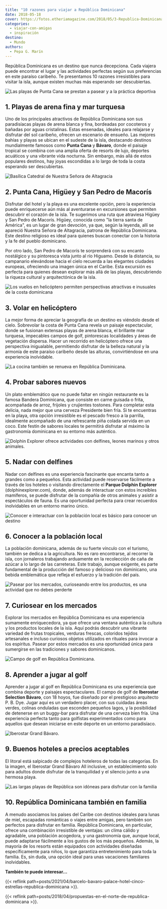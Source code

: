 ```yaml
---
title: "10 razones para viajar a República Dominicana"
date: 2018-05-18
cover: https://fotos.etheriamagazine.com/2018/05/3-Republica-Dominicana-Sur-7.jpg
categories: 
  - viajar-con-amigas
  - inspiración
destino: 
  - Mundo
authors: 
  - Pepa G. Marín
---
```


República Dominicana es un destino que nunca decepciona. Cada viajera puede encontrar el 
lugar y las actividades perfectas según sus preferencias en este paraíso caribeño. Te 
presentamos 10 razones irresistibles para visitar la isla, aunque existen muchas más 
esperando ser descubiertas. 

![Las playas de Punta Cana se prestan a pasear y a la práctica deportiva](https://fotos.etheriamagazine.com/2018/05/1-Republica-Dominicana-Sur-1.jpg "Las playas de Punta Cana se prestan a pasear y a la práctica deportiva")

## 1\. Playas de arena fina y mar turquesa

Uno de los principales atractivos de República Dominicana son sus paradisíacas playas de 
arena blanca y fina, bordeadas por cocoteros y bañadas por aguas cristalinas. Estas 
ensenadas, ideales para relajarse y disfrutar del sol caribeño, ofrecen un escenario de 
ensueño. Las mejores bahías y playas se ubican en el sudeste de la isla, destacando 
destinos mundialmente famosos como **Punta Cana** y **Bávaro**, donde el paisaje 
tropical se combina con una amplia oferta de resorts de lujo, deportes acuáticos y una 
vibrante vida nocturna. Sin embargo, más allá de estos populares destinos, hay joyas 
escondidas a lo largo de toda la costa esperando ser descubiertas. 

![Basílica Catedral de Nuestra Señora de Altagracia](https://fotos.etheriamagazine.com/2018/05/2-Republica-Dominicana-Sur-2.jpg "Basílica Catedral de Nuestra Señora de Altagracia (Higüey, República Dominicana)")

## 2\. Punta Cana, Higüey y San Pedro de Macorís

Disfrutar del hotel y la playa es una excelente opción, pero la experiencia puede 
enriquecerse aún más al aventurarse en excursiones que permiten descubrir el corazón de 
la isla. Te sugerimos una ruta que atraviesa Higüey y San Pedro de Macorís. Higüey, 
conocida como "la tierra santa de América", es un lugar de gran devoción, ya que, según 
la leyenda, allí se apareció Nuestra Señora de Altagracia, patrona de República 
Dominicana. Este destino religioso es ideal para quienes buscan conectar con la historia 
y la fe del pueblo dominicano. 

Por otro lado, San Pedro de Macorís te sorprenderá con su encanto nostálgico y su 
pintoresca vista junto al río Higuamo. Desde la distancia, su campanario elevándose 
hacia el cielo recuerda a las elegantes ciudades europeas, ofreciendo una imagen única 
en el Caribe. Esta excursión es perfecta para quienes desean explorar más allá de las 
playas, descubriendo la riqueza cultural y arquitectónica de la isla. 

![Los vuelos en helicóptero permiten perspectivas atractivas e inusuales de la costa dominicana](https://fotos.etheriamagazine.com/2018/05/3-Republica-Dominicana-Sur-7.jpg "Los vuelos en helicóptero permiten perspectivas atractivas e inusuales de la costa dominicana.")

## 3\. Volar en helicóptero

La mejor forma de apreciar la geografía de un destino es viéndolo desde el cielo. 
Sobrevolar la costa de Punta Cana revela un paisaje espectacular, donde se fusionan 
extensas playas de arena blanca, el brillante mar turquesa, impecables campos de golf, 
pintorescas localidades y áreas de vegetación dispersa. Hacer un recorrido en 
helicóptero ofrece una perspectiva inigualable, permitiendo disfrutar de la belleza 
natural y la armonía de este paraíso caribeño desde las alturas, convirtiéndose en una 
experiencia inolvidable. 

![La cocina también se renueva en República Dominicana.](https://fotos.etheriamagazine.com/2018/05/4-Republica-Dominicana-Sur-11.jpg "La cocina también se renueva en República Dominicana.")

## 4\. Probar sabores nuevos

Un plato emblemático que no puede faltar en ningún restaurante es la famosa Bandera 
Dominicana, que consiste en carne guisada o frita, acompañada de arroz, frijoles y 
crujientes tostones. Para completar esta delicia, nada mejor que una cerveza Presidente 
bien fría. Si te encuentras en la playa, otra opción irresistible es el pescado fresco a 
la parrilla, idealmente acompañado de una refrescante piña colada servida en un coco. 
Este festín de sabores locales te permitirá disfrutar al máximo la gastronomía 
dominicana en su entorno más auténtico. 

![Dolphin Explorer ofrece actividades con delfines, leones marinos y otros animales.](https://fotos.etheriamagazine.com/2018/05/Delfin-Explorer.jpg "Dolphin Explorer ofrece actividades con delfines, leones marinos y otros animales. (© Dophin Explorer)")

## 5\. Nadar con delfines

Nadar con delfines es una experiencia fascinante que encanta tanto a grandes como a 
pequeños. Esta actividad puede reservarse fácilmente a través de los hoteles o visitando 
directamente el **Parque Dolphin Explorer** (dolphinexplorer.com), donde, además de 
interactuar con estos increíbles mamíferos, se puede disfrutar de la compañía de otros 
animales y asistir a espectáculos de fauna. Es una oportunidad perfecta para crear 
recuerdos inolvidables en un entorno marino único. 

![Conocer e interactuar con la población local es básico para conocer un destino](https://fotos.etheriamagazine.com/2018/05/6-Republica-Dominicana-Sur-3.jpg "Conocer e interactuar con la población local es básico para conocer un destino.")

## 6\. Conocer a la población local

La población dominicana, además de su fuerte vínculo con el turismo, también se dedica a 
la agricultura. No es raro encontrarse, al recorrer la isla, con jornaleros trabajando 
arduamente en la recolección de caña de azúcar a lo largo de las carreteras. Este 
trabajo, aunque exigente, es parte fundamental de la producción del famoso y delicioso 
ron dominicano, una bebida emblemática que refleja el esfuerzo y la tradición del país. 

![Pasear por los mercados, curioseando entre los productos, es una actividad que no debes perderte](https://fotos.etheriamagazine.com/2018/05/7-Republica-Dominicana-Sur-5.jpg "Pasear por los mercados, curioseando entre los productos, es una actividad que no debes perderte")

## 7\. Curiosear en los mercados

Explorar los mercados en República Dominicana es una experiencia sumamente 
enriquecedora, ya que ofrece una ventana auténtica a la cultura y los productos locales 
de la isla. Aquí podrás descubrir una vibrante variedad de frutas tropicales, verduras 
frescas, coloridos tejidos artesanales e incluso curiosos objetos utilizados en rituales 
para invocar a los espíritus. Pasear por estos mercados es una oportunidad única para 
sumergirse en las tradiciones y sabores dominicanos. 

![Campo de golf en República Dominicana.](https://fotos.etheriamagazine.com/2018/05/8-Republica-Dominicana-Sur-10.jpg "Campo de golf en República Dominicana.")

## 8\. Aprender a jugar al golf

Aprender a jugar al golf en República Dominicana es una experiencia que combina deporte 
y paisajes espectaculares. El campo de golf de **Iberostar Selection Bávaro**, con 18 
hoyos, fue diseñado por el prestigioso arquitecto P. B. Dye. Jugar aquí es un verdadero 
placer, con sus cuidadas áreas verdes, colinas onduladas que esconden pequeños lagos, y 
la posibilidad de detenerse en un buggy-bar para disfrutar de una cerveza bien fría. Una 
experiencia perfecta tanto para golfistas experimentados como para aquellos que desean 
iniciarse en este deporte en un entorno paradisíaco. 

![Iberostar Grand Bávaro.](https://fotos.etheriamagazine.com/2018/05/9-Republica-Dominicana-Sur-6.jpg "Iberostar Grand Bávaro.")

## 9\. Buenos hoteles a precios aceptables

El litoral está salpicado de complejos hoteleros de todas las categorías. En la imagen, 
el Iberostar Grand Bávaro All inclusive, un establecimiento solo para adultos donde 
disfrutar de la tranquilidad y el silencio junto a una hermosa playa. 

![Las largas playas de República son idóneas para disfrutar con la familia](https://fotos.etheriamagazine.com/2018/05/10-Republica-Dominicana-Sur-14.jpg "Las largas playas de República son idóneas para disfrutar con la familia")

## 10\. República Dominicana también en familia

A menudo asociamos los países del Caribe con destinos ideales para lunas de miel, 
escapadas románticas o viajes entre amigas, pero también son perfectos para disfrutar en 
familia. República Dominicana, en particular, ofrece una combinación irresistible de 
ventajas: un clima cálido y agradable, una población acogedora, y una gastronomía que, 
aunque local, puede adaptarse fácilmente a los gustos de los más pequeños. Además, la 
mayoría de los resorts están equipados con actividades diseñadas específicamente para 
niños, lo que garantiza entretenimiento para toda la familia. Es, sin duda, una opción 
ideal para unas vacaciones familiares inolvidables. 

**También te puede interesar...** 

{{< reflink 
path=posts/2021/04/barcelo-bavaro-palace-hotel-cinco-estrellas-republica-dominicana >}}. 

{{< reflink path=posts/2018/04/propuestas-en-el-norte-de-republica-dominicana >}}.
